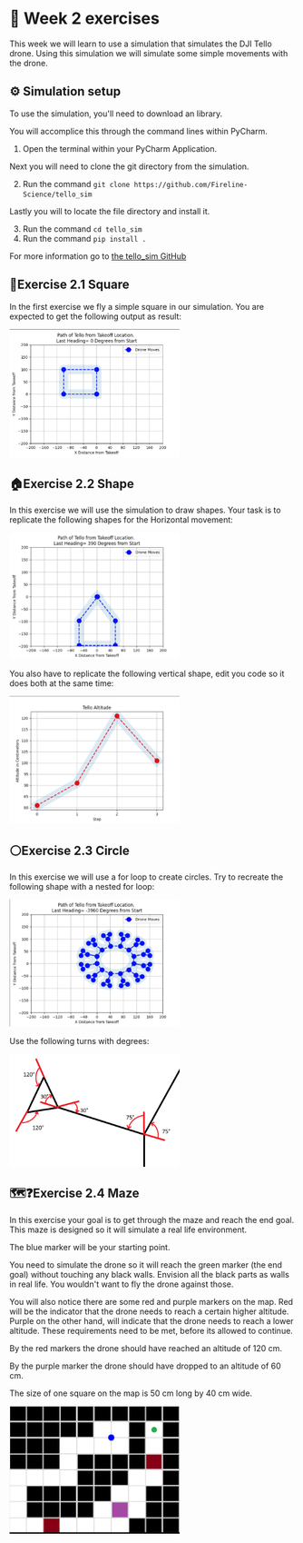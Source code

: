 # :pencil: Week 2 exercises 
This week we will learn to use a simulation that simulates the DJI Tello drone. 
Using this simulation we will simulate some simple movements with the drone. 

## :gear: Simulation setup
To use the simulation, you'll need to download an library.

You will accomplice this through the command lines within PyCharm.

1. Open the terminal within your PyCharm Application.

Next you will need to clone the git directory from the simulation.

2. Run the command  `git clone https://github.com/Fireline-Science/tello_sim`

Lastly you will to locate the file directory and install it.

3. Run the command `cd tello_sim`
4. Run the command `pip install .`

For more information go to [the tello_sim GitHub](https://github.com/Fireline-Science/tello_sim)

## :black_square_button:Exercise 2.1 Square
In the first exercise we fly a simple square in our simulation. 
You are expected to get the following output as result:

<img src="/Media/Exercise%202.1%20Week%202.png" width="300"/>

## :house:Exercise 2.2 Shape
In this exercise we will use the simulation to draw shapes. 
Your task is to replicate the following shapes for the Horizontal movement:

<img src="/Media/Exercise2.png" width="300"/>

You also have to replicate the following vertical shape, edit you code so it does both at the same time:

<img src="/Media/verGraph.png" width="300"/>

## :white_circle:Exercise 2.3 Circle
In this exercise we will use a for loop to create circles. Try to recreate the following shape with a nested for loop:

<img src="/Media/LoopShape.png" width="300"/>

Use the following turns with degrees:

<img src="/Media/angle's.png" width="300"/>

## :world_map::question:Exercise 2.4 Maze

In this exercise your goal is to get through the maze and reach the end goal. This maze is designed so it will simulate a real life environment.

The blue marker will be your starting point. 

You need to simulate the drone so it will reach the green marker (the end goal) without touching any black walls. Envision all the black parts as walls in real life. 
You wouldn't want to fly the drone against those.

You will also notice there are some red and purple markers on the map. 
Red will be the indicator that the drone needs to reach a certain higher altitude. 
Purple on the other hand, will indicate that the drone needs to reach a lower altitude. 
These requirements need to be met, before its allowed to continue.

By the red markers the drone should have reached an altitude of 120 cm.

By the purple marker the drone should have dropped to an altitude of 60 cm.

The size of one square on the map is 50 cm long by 40 cm wide.

<img src="/Media/MazeExercise.png" width="300"/>
